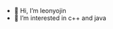 - 👋 Hi, I’m leonyojin
- 👀 I’m interested in c++ and java


<!---
leonyojin/leonyojin is a ✨ special ✨ repository because its `README.md` (this file) appears on your GitHub profile.
You can click the Preview link to take a look at your changes.
--->

